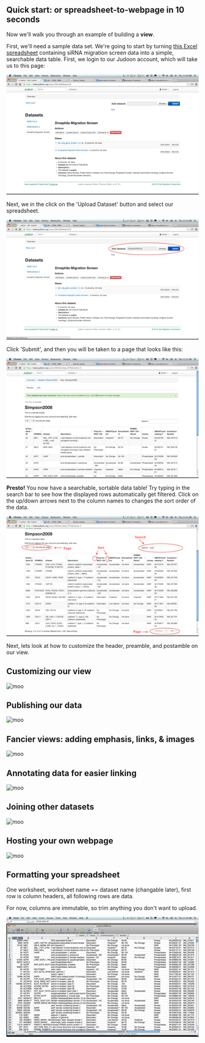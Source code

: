 ## Quick start: or spreadsheet-to-webpage in 10 seconds

Now we'll walk you through an example of building a **view**.

First, we'll need a sample data set.  We're going to start by turning
[this Excel spreadsheet](data/simpson2008.xls) containing siRNA
migration screen data into a simple, searchable data table.  First, we
login to our Judoon account, which will take us to this page:

![moo](img/quickstart-overview.png)

Next, we in the click on the 'Upload Dataset' button and select our
spreadsheet.

![moo](img/quickstart-upload.png)

Click 'Submit', and then you will be taken to a page that looks like
this:

![moo](img/quickstart-view.png)

**Presto!** You now have a searchable, sortable data
table!  Try typing in the search bar to see how the displayed rows
automatically get filtered. Click on the up/down arrows next to the
column names to changes the sort order of the data.

![moo](img/quickstart-table-fun.png)

Next, lets look at how to customize the header, preamble, and
postamble on our view.


## Customizing our view

![moo](img/0.png)

## Publishing our data

![moo](img/0.png)

## Fancier views: adding emphasis, links, & images

![moo](img/0.png)

## Annotating data for easier linking

![moo](img/0.png)

## Joining other datasets

![moo](img/0.png)

## Hosting your own webpage

![moo](img/0.png)


## Formatting your spreadsheet

One worksheet, worksheet name == dataset name (changable later), first
row is column headers, all following rows are data.

For now, columns are immutable, so trim anything you don't want to
upload.

![moo](img/spreadsheet-sample.png)
